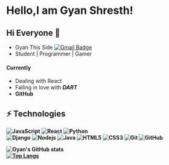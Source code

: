 # Hello,I am Gyan Shresth!

## Hi Everyone 💙
- Gyan This Side [![Gmail Badge](https://img.shields.io/badge/-sweetdeviljs05@gmail.com-c14438?style=flat-square&logo=Gmail&logoColor=white&link=mailto:sweetdeviljs05@gmail.com)](mailto:sweetdeviljs05@gmail.com)
- Student | Programmer | Gamer
#### Currently 
- Dealing with React
- Falling in love with <b> <i>DART</i> <b>
- GitHub
   
 
## ⚡ Technologies

![JavaScript](https://img.shields.io/badge/-JavaScript-black?style=flat-square&logo=javascript)
![React](https://img.shields.io/badge/-React-black?style=flat-square&logo=react)
![Python](https://img.shields.io/badge/-Python-black?style=flat-square&logo=Python)<br>
![Django](https://img.shields.io/badge/-Dart-black?style=flat-square&logo=Dart)
![Nodejs](https://img.shields.io/badge/-Nodejs-black?style=flat-square&logo=Node.js)
![Java](https://img.shields.io/badge/-java-E34A86?style=flat-square&logo=java)
![HTML5](https://img.shields.io/badge/-HTML5-E34F26?style=flat-square&logo=html5&logoColor=white)
![CSS3](https://img.shields.io/badge/-CSS3-1572B6?style=flat-square&logo=css3)
![Git](https://img.shields.io/badge/-Git-black?style=flat-square&logo=git)
![GitHub](https://img.shields.io/badge/-GitHub-181717?style=flat-square&logo=github)


   ![Gyan's GitHub stats](https://github-readme-stats.vercel.app/api?username=gyan-jsx&show_icons=true&theme=gotham)<Br>
   [![Top Langs](https://github-readme-stats.vercel.app/api/top-langs/?username=gyan-jsx&theme=gotham&layout=compact)](https://github.com/gyan-jsx/github-readme-stats)<br>
 
